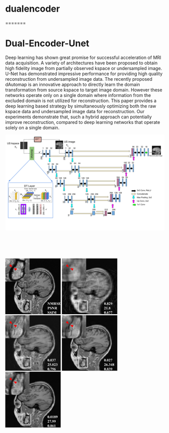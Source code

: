 # dualencoder
=======
# Dual-Encoder-Unet
Deep learning has shown great promise for successful acceleration of MRI data acquisition. A variety of architectures
have been proposed to obtain high fidelity image from partially observed kspace or undersampled image. U-Net has
demonstrated impressive performance for providing high quality reconstruction from undersampled image data. The recently proposed dAutomap is an innovative approach to directly learn the domain transformation from source kspace to target image domain. However these networks operate only on a single domain where information from the excluded domain is not utilized for reconstruction. This paper provides a deep learning based strategy by simultaneously optimizing both the raw kspace data and undersampled image data for reconstruction. Our experiments demonstrate that, such a hybrid approach can potentially improve reconstruction, compared to deep learning networks that operate solely on a single domain.

<img src="brain/images/dualencoder_fin.png">
<br>
<br>
<br>
<br>
<br>
<br>
<img src="brain/images/fs4.png" width = 175>  <img src="brain/images/us4.png" width = 175>
<img src="brain/images/dauto4.png" width = 175>
<img src="brain/images/unet4.png" width = 175>
<img src="brain/images/dual4.png" width = 175>
